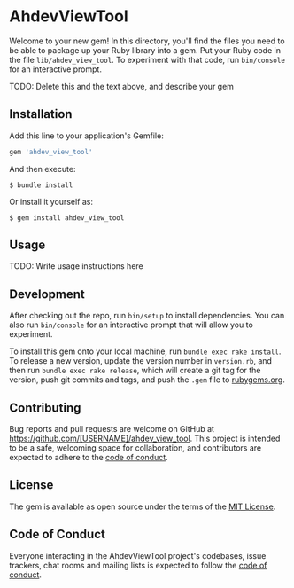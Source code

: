 # AhdevViewTool

Welcome to your new gem! In this directory, you'll find the files you need to be able to package up your Ruby library into a gem. Put your Ruby code in the file `lib/ahdev_view_tool`. To experiment with that code, run `bin/console` for an interactive prompt.

TODO: Delete this and the text above, and describe your gem

## Installation

Add this line to your application's Gemfile:

```ruby
gem 'ahdev_view_tool'
```

And then execute:

    $ bundle install

Or install it yourself as:

    $ gem install ahdev_view_tool

## Usage

TODO: Write usage instructions here

## Development

After checking out the repo, run `bin/setup` to install dependencies. You can also run `bin/console` for an interactive prompt that will allow you to experiment.

To install this gem onto your local machine, run `bundle exec rake install`. To release a new version, update the version number in `version.rb`, and then run `bundle exec rake release`, which will create a git tag for the version, push git commits and tags, and push the `.gem` file to [rubygems.org](https://rubygems.org).

## Contributing

Bug reports and pull requests are welcome on GitHub at https://github.com/[USERNAME]/ahdev_view_tool. This project is intended to be a safe, welcoming space for collaboration, and contributors are expected to adhere to the [code of conduct](https://github.com/[USERNAME]/ahdev_view_tool/blob/master/CODE_OF_CONDUCT.md).


## License

The gem is available as open source under the terms of the [MIT License](https://opensource.org/licenses/MIT).

## Code of Conduct

Everyone interacting in the AhdevViewTool project's codebases, issue trackers, chat rooms and mailing lists is expected to follow the [code of conduct](https://github.com/[USERNAME]/ahdev_view_tool/blob/master/CODE_OF_CONDUCT.md).

